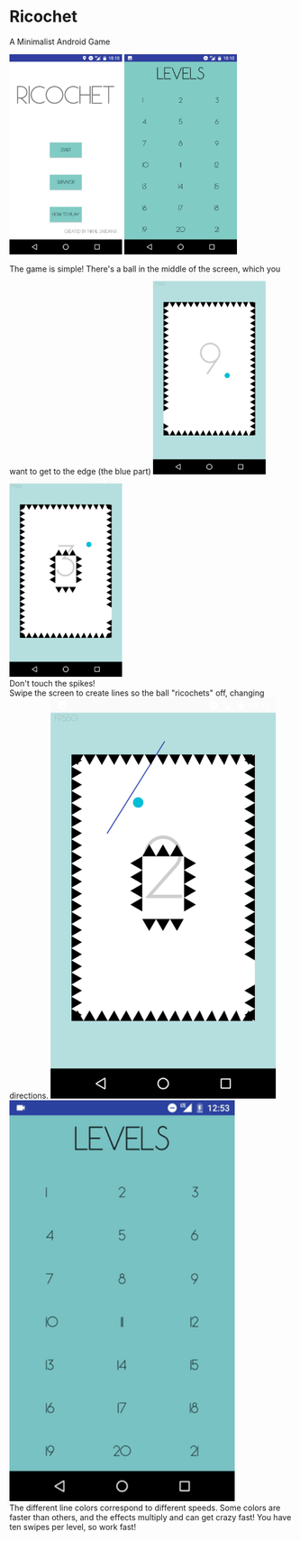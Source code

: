 # Ricochet
A Minimalist Android Game

<img src="screenshots/home.png" width="200">
<img src="screenshots/levels.png" width="200">

The game is simple! There's a ball in the middle of the screen, which you want to get to the edge (the blue part)
<img src="screenshots/level1.png" width="200">
<img src="screenshots/ball.png" width="200"></br>
Don't touch the spikes!</br>
Swipe the screen to create lines so the ball "ricochets" off, changing directions.
<img src="screenshots/ballandstick.png" width="400">
<img src="screenshots/gameplay.gif" width="400"></br>
The different line colors correspond to different speeds.
Some colors are faster than others, and the effects multiply and can get crazy fast!
You have ten swipes per level, so work fast!
